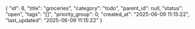 {
  "id": 8,
  "title": "groceries",
  "category": "todo",
  "parent_id": null,
  "status": "open",
  "tags": "[]",
  "priority_group": 0,
  "created_at": "2025-06-09 11:15:22",
  "last_updated": "2025-06-09 11:15:22"
}

